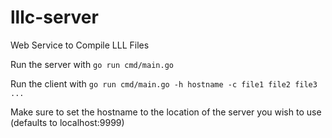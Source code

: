 lllc-server
===========

Web Service to Compile LLL Files

Run the server with `go run cmd/main.go`

Run the client with `go run cmd/main.go -h hostname -c file1 file2 file3 ...`

Make sure to set the hostname to the location of the server you wish to use (defaults to localhost:9999)
